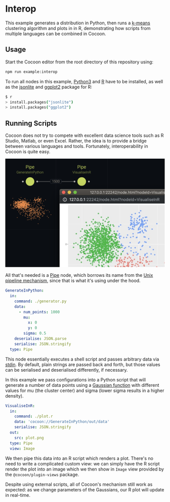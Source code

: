 # Interop

This example generates a distribution in Python, then runs a [k-means](https://en.wikipedia.org/wiki/K-means_clustering) clustering algorithm and plots in in R, demonstrating how scripts from multiple languages can be combined in Cocoon.

## Usage

Start the Cocoon editor from the root directory of this repository using:

```sh
npm run example:interop
```

To run all nodes in this example, [Python3](https://www.python.org/downloads/) and [R](https://www.r-project.org/) have to be installed, as well as the [jsonlite](https://cran.r-project.org/web/packages/jsonlite/index.html) and [ggplot2](https://cran.r-project.org/web/packages/ggplot2/index.html) package for R:

```sh
$ r
> install.packages("jsonlite")
> install.packages("ggplot2")
```

## Running Scripts

Cocoon does not try to compete with excellent data science tools such as R Studio, Matlab, or even Excel. Rather, the idea is to provide a bridge between various languages and tools. Fortunately, interoperability in Cocoon is quite easy.

![](screenshot.png)

All that's needed is a [Pipe](https://cocoon-docs.aen.now.sh/#pipe) node, which borrows its name from the [Unix pipeline mechanism](<https://en.wikipedia.org/wiki/Pipeline_(Unix)>), since that is what it's using under the hood.

```yaml
GenerateInPython:
  in:
    command: ./generator.py
    data:
      - num_points: 1000
        mu:
          x: 0
          y: 0
        sigma: 0.5
    deserialise: JSON.parse
    serialise: JSON.stringify
  type: Pipe
```

This node essentially executes a shell script and passes arbitrary data via [stdin](<https://en.wikipedia.org/wiki/Standard_streams#Standard_input_(stdin)>). By default, plain strings are passed back and forth, but those values can be serialised and deserialised differently, if necessary.

In this example we pass configurations into a Python script that will generate a number of data points using a [Gaussian function](https://en.wikipedia.org/wiki/Gaussian_function) with different values for mu (the cluster center) and sigma (lower sigma results in a higher density).

```yaml
VisualiseInR:
  in:
    command: ./plot.r
    data: 'cocoon://GenerateInPython/out/data'
    serialise: JSON.stringify
  out:
    src: plot.png
  type: Pipe
  view: Image
```

We then pipe this data into an R script which renders a plot. There's no need to write a complicated custom view: we can simply have the R script render the plot into an image which we then show in `Image` view provided by the `@cocoon/plugin-views` package.

Despite using external scripts, all of Cocoon's mechanism still work as expected: as we change parameters of the Gaussians, our R plot will update in real-time.
